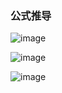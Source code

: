 ### **公式推导**

![image](https://github.com/namediffcult/Let-s-learn-ML/blob/main/Knowledge/逻辑斯蒂回归/pic/part5.png) 

![image](https://github.com/namediffcult/Let-s-learn-ML/blob/main/Knowledge/逻辑斯蒂回归/pic/part6.png) 

![image](https://github.com/namediffcult/Let-s-learn-ML/blob/main/Knowledge/逻辑斯蒂回归/pic/part7.png) 